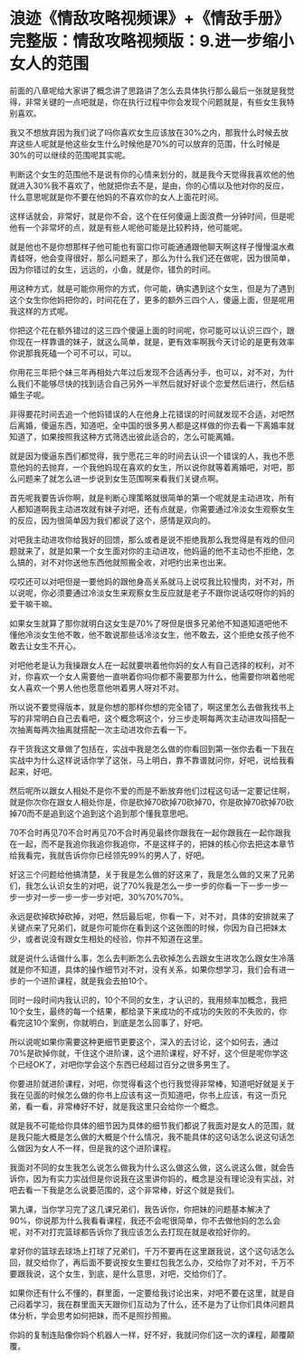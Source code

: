 # 浪迹《情敌攻略视频课》+《情敌手册》完整版：情敌攻略视频版：9.进一步缩小女人的范围

前面的八章呢给大家讲了概念讲了思路讲了怎么去具体执行那么最后一张就是我觉得，非常关键的一点吧就是，你在执行过程中你会发现个问题就是，有些女生我特别喜欢。

我又不想放弃因为我们说了吗你喜欢女生应该放在30%之内，那我什么时候去放弃这些人呢就是他这些女生什么时候他是70%的可以放弃的范围，什么时候是30%的可以继续的范围呢其实呢。

判断这个女生的范围他不是说有你的心情来划分的，就是我今天觉得我喜欢他的他就进入30%我不喜欢了，他就把你去不是，是由，你的心情以及他对你的反应，什么意思呢就是你不要在他妈的不喜欢你的女人上面花时间。

这样话就会，非常好，就是你不会，这个在任何傻逼上面浪费一分钟时间，但是呢他有一个非常坏的点，就是有些人呢他可能是比较矜持，他可能呢。

就是他也不是你想那样子他可能也有窗口你可能通通跟他聊天啊这样子慢慢温水煮青蛙呀，他会变得很好，那么问题来了，那么为什么我们还在做呢，因为很简单，因为你错过的女生，远远的，小鱼，就是你，错负的时间。

用这种方式，就是可能你用你的方式，你可能，确实遇到这个女生，但是为了遇到这个女生你他妈把你的，时间花在了，更多的额外三四个人，傻逼上面，但是呢用我这样的方式呢。

你把这个花在额外错过的这三四个傻逼上面的时间呢，你可能可以认识三四个，跟你现在一样靠谱的妹子，就这么简单，就是，更有效率啊我今天讨论的是更有效率你说那我死磕一个可不可以，可以。

你用花三年把个妹三年再相处六年过后发现不合适再分手，也可以，对不对，为什么我们不能够尽快的找到适合自己另外一半然后就好好谈个恋爱然后进行，然后结婚生子呢。

非得要花时间去追一个他妈错误的人在他身上花错误的时间就发现不合适，对吧然后离婚，傻逼东西，知道吧，全中国的很多男人都是这样做的你去看一下离婚率就知道了，如果按照我这种方式筛选出彼此适合的，怎么可能离婚。

就是因为傻逼东西们都觉得，我宁愿花三年的时间去认识一个错误的人，我也不愿意他妈的去抛弃，一个我他妈现在喜欢的女生，所以说你就等着离婚吧，对吧，那么问题来了就怎么进一步说到女生范围啊来看我们关键点啊。

首先呢我要告诉你啊，就是判断心理策略就很简单的第一个呢就是主动进攻，所有人都知道啊我主动进攻就有妹子对吧，还有点就是，你需要通过冷淡女生观察女生的反应，因为很简单因为我们都说了这个，感情是双向的。

对吧我主动进攻你给我好的回馈，那么或者是说不拒绝我那么我觉得是有戏的但问题就来了，就是如果一个女生面对你的主动进攻，他妈逼的他不主动也不拒绝，怎么搞的，对不对你送他东西他就照搬全收，对吧约出来也出来。

哎哎还可以对吧但是一要他妈的跟他身高关系就马上说哎我比较慢肉，对不对，所以说呢，你必须要通过冷淡女生来观察女生反应就是老子不跟你说话哎呀你的妈的爱干嘛干嘛。

如果女生就算了那你就明白这女生是70%了呀但是很多兄弟他不知道知道吧他不懂他冷淡女生他不敢，他不敢说那些话冷淡女生，他不敢去，这个拒绝女孩子他不敢去让女生不开心。

对吧他老是认为我操跟女人在一起就要哄着他你妈的女人有自己选择的权利，对不对，你喜欢一个女人需要他一直哄着你吗你都不需要那为什么，他需要你哄着他呢女人喜欢一个男人他也愿意他哄着男人呀对不对。

所以说不要觉得版本，就是你想的那样你想的完全错了，啊这里怎么去做我找书上写的非常明白自己去看吧，这个概念啊这个，分三步走啊每两次主动进攻叫搭配一次抽离每两次抽离就搭配一次主动进攻你去看一下。

存干货我这文章做了包括在，实战中我是怎么做的你看回到第一张你去看一下我在实战中为什么这样说话你学了这张，马上明白，靠不靠谱就问你，好吧，说给我看起来，好吧。

然后呢所以跟女人相处不是你不爱的而是不断放弃他们过程这句话一定要记住啊，就是你次你在跟女人相处你是，你是砍掉70砍掉70砍掉70，你是砍掉70砍掉70砍掉70而不是追到这个追到这个追到那个懂我意思吧。

70不合时再见70不合时再见70不合时再见最终你跟我在一起你跟我在一起你跟我在一起，而不是我追你我追你我追你，不是这样子的，把妹的核心你去把这本章节给我看完，我就告诉你你已经领先99%的男人了，好吧。

好这三个问题给他搞清楚，关于我是怎么做的好这来了，我是怎么做的又来了兄弟们，我怎么认识女生的对吧，说了70%我是怎么一步一步的你看一下一步一步一步一步对一步一步一步一步对吧，30%70%70%。

永远是砍掉砍掉砍掉，对吧，然后最后呢，你看一下，对不对，具体的安排就来了关键点来了兄弟们，就是你可能你在看到这个这张图的时候，你因为自己把妹太少，或者说没有跟女生相处的经验，你并不知道在这里。

就是说什么话做什么事，怎么去判断怎么去砍掉怎么去跟女生进攻怎么跟女生冷落就是你不知道，具体的操作细节对不对，没有关系，如果你想学习，我们会有进一步的一个进阶课程，就是我会去拍10个。

同时一段时间内我认识的，10个不同的女生，才认识的，我用频率加概念，我把10个女生，最终的每一个结果，都给录下来成功的不成功的失败的不失败的，你看完这10个案例，你就明白，到底是怎么回事了，好吧。

所以说呢如果你需要这种更细节更要这个，深入的去讨论，这个如何去，通过70%是砍掉你就，干住这个进阶课，这个进阶课程，好不好，这个但是呢你学这个已经OK了，对吧你学会这个东西已经超过百分之很多男生了。

你要进阶就进阶课程，对吧，你觉得看这个也行我觉得非常棒，知道吧好就是关于我在见面的时候怎么做的你书上应该有这一页知道吧，你书上应该，有这一页兄弟，看一看，非常棒好不好，就是我这里只会给你一个概念。

就是我不可能给你具体的细节因为具体的细节我们都说了我面对是女人的范围，就是我只能大概是怎么做的大概是个什么情况，我不能具体的这句话怎么说这句话怎么做因为女人不一样，但是我的这个进阶课程。

我面对不同的女生我怎么说怎么做我为什么这么做这么做，这么说这么做，就会告诉你，因为有实力实战但是你说我在这里讲你妈的，概念是没有理论没有实战，对吧去看一下我是怎么说要范围的，这个非常棒，好这个就是我们。

第九课，当你学习完了这几课兄弟们，我告诉你，你把妹的问题基本解决了90%，你说那为什么我看看课程，我还不会呢很简单，你不去做他妈的怎么会呢，对不对打完篮球都告诉你了我应该怎么去打现在就是收拾好你的。

拿好你的篮球去球场上打球了兄弟们，千万不要再在这里跟我说，这个这句话怎么回，就交给你了，再后面不要说按女生要红包我怎么办，交给你了对不对，千万不要跟我说，这个女生，到底，是什么意思，对吧，交给你们了。

如果你还有什么不懂的，群里面，一定要给我讨论出来，对吧不要在这里，就是自己闷着学习，我在群里面天天跟你们互动为了什么，还不是为了让你们具体问题具体分析，学会思考如何把妹，而不是照抄照搬。

你妈的复制连贴像你妈个机器人一样，好不好，我就问你们这一次的课程，颠覆颠覆。